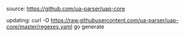 source: https://github.com/ua-parser/uap-core

updating:
    curl -O https://raw.githubusercontent.com/ua-parser/uap-core/master/regexes.yaml
    go generate
